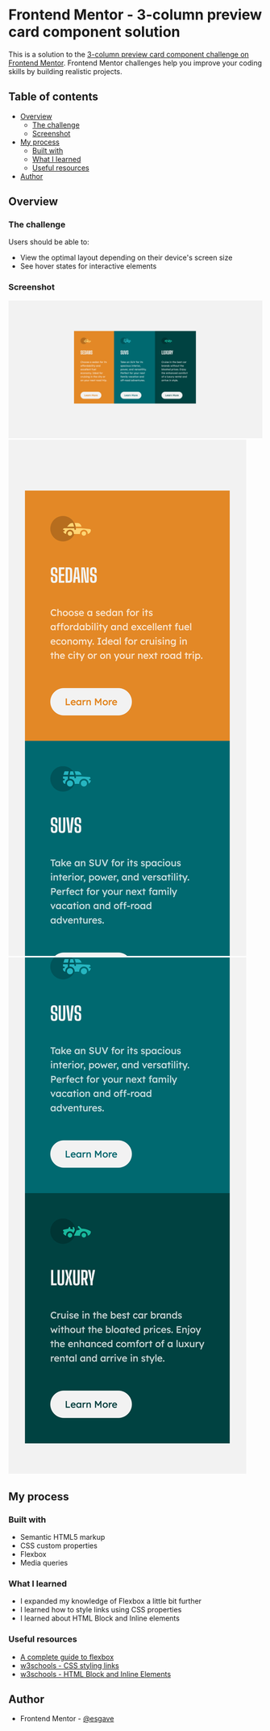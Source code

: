 # Frontend Mentor - 3-column preview card component solution

This is a solution to the [3-column preview card component challenge on Frontend Mentor](https://www.frontendmentor.io/challenges/3column-preview-card-component-pH92eAR2-). Frontend Mentor challenges help you improve your coding skills by building realistic projects.

## Table of contents

- [Overview](#overview)
  - [The challenge](#the-challenge)
  - [Screenshot](#screenshot)
- [My process](#my-process)
  - [Built with](#built-with)
  - [What I learned](#what-i-learned)
  - [Useful resources](#useful-resources)
- [Author](#author)

## Overview

### The challenge

Users should be able to:
- View the optimal layout depending on their device's screen size
- See hover states for interactive elements

### Screenshot

![See screenshot](./screenshot1.png)
![See screenshot](./screenshot2.png)
![See screenshot](./screenshot3.png)

## My process

### Built with

- Semantic HTML5 markup
- CSS custom properties
- Flexbox
- Media queries

### What I learned

- I expanded my knowledge of Flexbox a little bit further
- I learned how to style links using CSS properties
- I learned about HTML Block and Inline elements

### Useful resources

- [A complete guide to flexbox](https://css-tricks.com/snippets/css/a-guide-to-flexbox/) 
- [w3schools - CSS styling links](https://www.w3schools.com/css/css_link.asp)
- [w3schools - HTML Block and Inline Elements](https://www.w3schools.com/html/html_blocks.asp)

## Author

- Frontend Mentor - [@esgave](https://www.frontendmentor.io/profile/esgave)